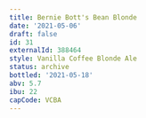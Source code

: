 ```yaml
---
title: Bernie Bott's Bean Blonde
date: '2021-05-06'
draft: false
id: 31
externalId: 388464
style: Vanilla Coffee Blonde Ale
status: archive
bottled: '2021-05-18'
abv: 5.7
ibu: 22
capCode: VCBA
---
```

